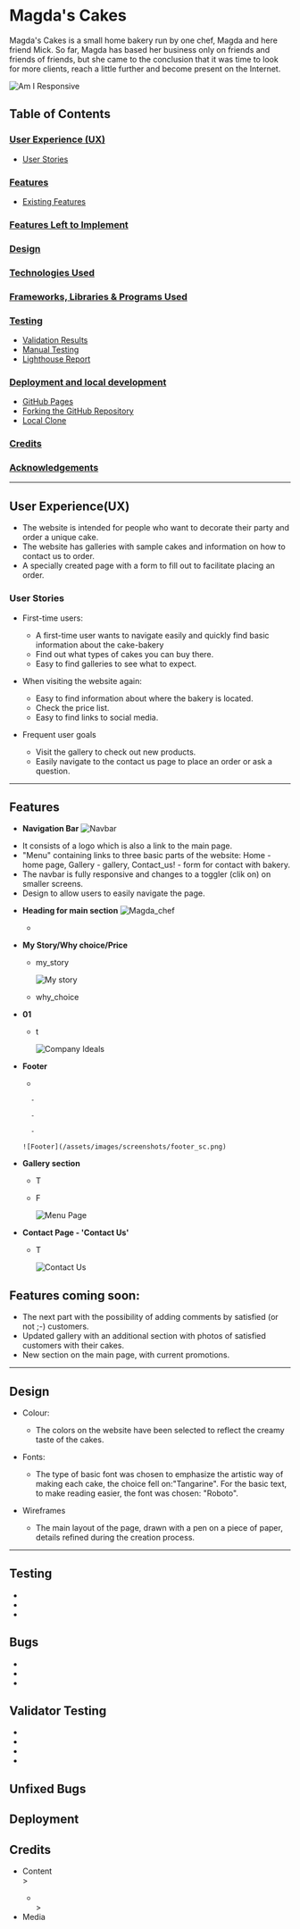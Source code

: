 # Magda's Cakes

Magda's Cakes is a small home bakery run by one chef, Magda and here friend Mick. So far, Magda has based her business only on friends and friends of friends, but she came to the conclusion that it was time to look for more clients, reach a little further and become present on the Internet.


![Am I Responsive](/assets/images/screenshots/HeroReademe.png)

## Table of Contents

### [User Experience (UX)](#user-experienceux)
* [User Stories](#user-stories)
### [Features](#features)
* [Existing Features](#existing-features)
### [Features Left to Implement](#features-left-to-implement-1)
### [Design](#design-1)
### [Technologies Used](#technologies-used-1)
### [Frameworks, Libraries & Programs Used](#frameworks-libraries--programs-used-1)
### [Testing](#testing-1)
* [Validation Results](#validation-results)
* [Manual Testing](#manual-testing)
* [Lighthouse Report](#lighthouse-report)
### [Deployment and local development](#deployment-and-local-development-1)
* [GitHub Pages](#github-pages)
* [Forking the GitHub Repository](#forking-the-github-repository)
* [Local Clone](#local-clone)
### [Credits](#credits-1)
### [Acknowledgements](#acknowledgements-1)
---


## User Experience(UX)
   <ul>
   <li>The website is intended for people who want to decorate their party and order a unique cake.</li>
   <li>The website has galleries with sample cakes and information on how to contact us to order.</li>
   <li>A specially created page with a form to fill out to facilitate placing an order.</li>
   </ul>

 ### User Stories

 * First-time users:
    * A first-time user wants to navigate easily and quickly find basic information about the cake-bakery
    * Find out what types of cakes you can buy there.
    * Easy to find galleries to see what to expect.
 * When visiting the website again:
    * Easy to find information about where the bakery is located.
    * Check the price list.
    * Easy to find links to social media.

 * Frequent user goals
    * Visit the gallery to check out new products.
    * Easily navigate to the contact us page to place an order or ask a question.
  - - -


## Features

-   __Navigation Bar__ 
![Navbar](/assets/images/screenshots/nav_bar.png) 
   * It consists of a logo which is also a link to the main page.
   * "Menu" containing links to three basic parts of the website: Home - home page, Gallery - gallery, Contact_us! - form for contact with bakery.
   * The navbar is fully responsive and changes to a toggler (clik on) on smaller screens.
   * Design to allow users to easily navigate the page.

-   __Heading for main section__
![Magda_chef](/assets/images/screenshots/HeroMagda.png)

    - 

- __My Story/Why choice/Price__

    - my_story

      ![My story](/assets/images/screenshots/Why_are%20_special.png)
   - why_choice


- __01__

    - t
    
      ![Company Ideals](documentation/supp-images/f04-company-ideals.png)

- __Footer__

    - 

        - 

        -  

        - 

      ![Footer](/assets/images/screenshots/footer_sc.png)

- __Gallery section__

    - T
    
    - F

       ![Menu Page](/assets/images/screenshots/comunio_gallery.png)


- __Contact Page - 'Contact Us'__

    - T

      ![Contact Us](/assets/images/screenshots/contact_form.png)

## Features coming soon:

* The next part with the possibility of adding comments by satisfied (or not ;-) customers.
* Updated gallery with an additional section with photos of satisfied customers with their cakes.
* New section on the main page, with current promotions.
---

## Design

 * Colour:
    * The colors on the website have been selected to reflect the creamy taste of the cakes.

 * Fonts:


    * The type of basic font was chosen to emphasize the artistic way of making each cake, the choice fell on:"Tangarine". For the basic text, to make reading easier, the font was chosen: "Roboto".

 * Wireframes
    * The main layout of the page, drawn with a pen on a piece of paper, details refined during the creation process.
---
## Testing
<ul>
<li></li>
<li></li>
<li></li>
</ul>

## Bugs
<ul>
<li></li>
<li></li>
<li></li>
</ul>

## Validator Testing

<uL>
<li></li>
<li></li>
<li><li>
</uL>

## Unfixed Bugs

## Deployment
  
## Credits

<ul>
<li>Content</li>>
 <ul>
 <li></li>>
 </ul>
 <li>Media</li>
</ul>
  
  
